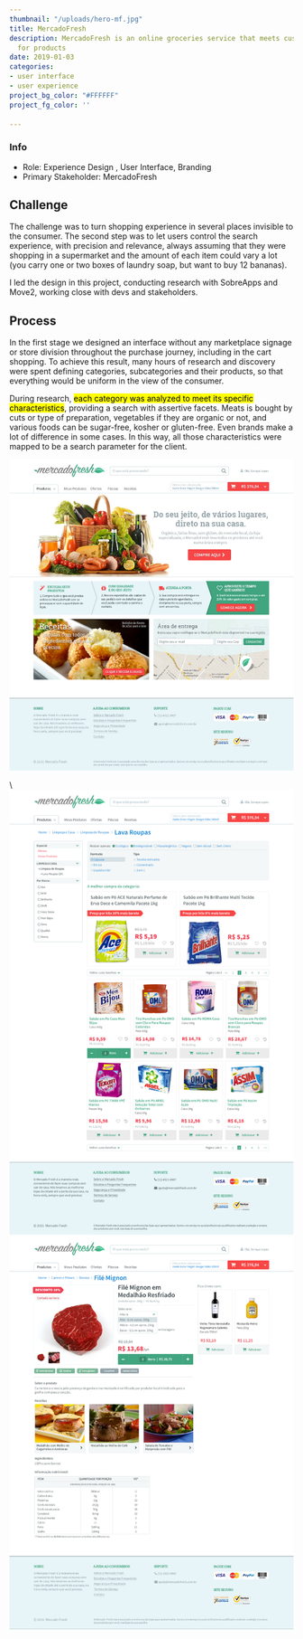 ```yaml
---
thumbnail: "/uploads/hero-mf.jpg"
title: MercadoFresh
description: MercadoFresh is an online groceries service that meets customized demands
  for products
date: 2019-01-03
categories:
- user interface
- user experience
project_bg_color: "#FFFFFF"
project_fg_color: ''

---
```

### Info

* Role: Experience Design , User Interface, Branding
* Primary Stakeholder: MercadoFresh

## Challenge

The challenge was to turn shopping experience in several places invisible to the consumer. The second step was to let users control the search experience, with precision and relevance, always assuming that they were shopping in a supermarket and the amount of each item could vary a lot (you carry one or two boxes of laundry soap, but want to buy 12 bananas).

I led the design in this project, conducting research with SobreApps and Move2, working close with devs and stakeholders.

## Process

In the first stage we designed an interface without any marketplace signage or store division throughout the purchase journey, including in the cart shopping. To achieve this result, many hours of research and discovery were spent defining categories, subcategories and their products, so that everything would be uniform in the view of the consumer.

During research, <mark>each category was analyzed to meet its specific characteristics</mark>, providing a search with assertive facets. Meats is bought by cuts or type of preparation, vegetables if they are organic or not, and various foods can be sugar-free, kosher or gluten-free. Even brands make a lot of difference in some cases. In this way, all those characteristics were mapped to be a search parameter for the client.

![](/uploads/mf_home_concept_v1.jpg "Homepage")

\\![](/uploads/mf_categoria-sub-01.png "Categories")![](/uploads/mf_detalhe-produto-03.png "Product Detail")